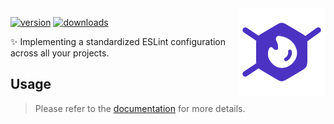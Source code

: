 <!-- Badges -->
[src-version]: https://img.shields.io/npm/v/witheslint?style=flat&color=444&label=version
[src-download]: https://img.shields.io/npm/dm/witheslint?style=flat&color=444&label=download
[href-npm]: https://npmjs.com/package/witheslint

<img src="https://github.com/witheslint/static/raw/main/icons/witheslint.svg" alt="witheslint" align="right" width="140" height="140">

[![version][src-version]][href-npm]
[![downloads][src-download]][href-npm]

✨ Implementing a standardized ESLint configuration across all your projects.

## Usage

> Please refer to the [documentation](https://witheslint.github.io) for more details.
